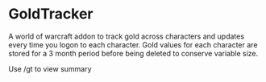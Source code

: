 # GoldTracker
A world of warcraft addon to track gold across characters and updates every time you logon to each character.
Gold values for each character are stored for a 3 month period before being deleted to conserve variable size.

Use /gt to view summary
